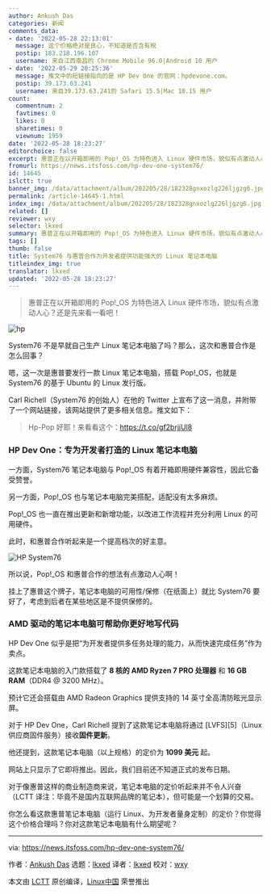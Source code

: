 ```yaml
---
author: Ankush Das
categories: 新闻
comments_data:
- date: '2022-05-28 22:13:01'
  message: 这个价格绝对是良心，不知道是否含有税
  postip: 183.218.196.107
  username: 来自江西南昌的 Chrome Mobile 96.0|Android 10 用户
- date: '2022-05-29 20:25:36'
  message: 推文中的短链接指向的是 HP Dev One 的官网：hpdevone.com。
  postip: 39.173.63.241
  username: 来自39.173.63.241的 Safari 15.5|Mac 10.15 用户
count:
  commentnum: 2
  favtimes: 0
  likes: 0
  sharetimes: 0
  viewnum: 1959
date: '2022-05-28 18:23:27'
editorchoice: false
excerpt: 惠普正在以开箱即用的 Pop!_OS 为特色进入 Linux 硬件市场，貌似有点激动人心？还是先来看一看吧！
fromurl: https://news.itsfoss.com/hp-dev-one-system76/
id: 14645
islctt: true
banner_img: /data/attachment/album/202205/28/182328gnxozlg226ljgzg6.jpg
permalink: /article-14645-1.html
index_img: /data/attachment/album/202205/28/182328gnxozlg226ljgzg6.jpg.thumb.jpg
related: []
reviewer: wxy
selector: lkxed
summary: 惠普正在以开箱即用的 Pop!_OS 为特色进入 Linux 硬件市场，貌似有点激动人心？还是先来看一看吧！
tags: []
thumb: false
title: System76 与惠普合作为开发者提供功能强大的 Linux 笔记本电脑
titleindex_img: true
translator: lkxed
updated: '2022-05-28 18:23:27'
---
```



> 
> 惠普正在以开箱即用的 Pop!\_OS 为特色进入 Linux 硬件市场，貌似有点激动人心？还是先来看一看吧！
> 
> 
> 


![hp](/data/attachment/album/202205/28/182328gnxozlg226ljgzg6.jpg)


System76 不是早就自己生产 Linux 笔记本电脑了吗？那么，这次和惠普合作是怎么回事？


嗯，这一次是惠普要发行一款 Linux 笔记本电脑，搭载 Pop!\_OS，也就是 System76 的基于 Ubuntu 的 Linux 发行版。


Carl Richell（System76 的创始人）在他的 Twitter 上宣布了这一消息，并附带了一个网站链接，该网站提供了更多相关信息。推文如下：



> 
> Hp-Pop 好耶！来看看这个：<https://t.co/gf2brjjUl8>
> 
> 
> 


### HP Dev One：专为开发者打造的 Linux 笔记本电脑


一方面，System76 笔记本电脑与 Pop!\_OS 有着开箱即用硬件兼容性，因此它备受赞誉。


另一方面，Pop!\_OS 也与笔记本电脑完美搭配，适配没有太多麻烦。


Pop!\_OS 也一直在推出更新和新增功能，以改进工作流程并充分利用 Linux 的可用硬件。


此时，和惠普合作听起来是一个提高档次的好主意。


![HP System76](/data/attachment/album/202205/28/182328ng6llp61668ln8a6.jpg)


所以说，Pop!\_OS 和惠普合作的想法有点激动人心啊！


挂上了惠普这个牌子，笔记本电脑的可用性/保修（在纸面上）就比 System76 要好了，考虑到后者在某些地区是不提供保修的。


### AMD 驱动的笔记本电脑可帮助你更好地写代码


HP Dev One 似乎是把“为开发者提供多任务处理的能力，从而快速完成任务”作为卖点。


这款笔记本电脑的入门款搭载了 **8 核的 AMD Ryzen 7 PRO 处理器** 和 **16 GB RAM**（DDR4 @ 3200 MHz）。


预计它还会搭载由 AMD Radeon Graphics 提供支持的 14 英寸全高清防眩光显示屏。


对于 HP Dev One，Carl Richell 提到了这款笔记本电脑将通过 [LVFS][5]（Linux 供应商固件服务）接收**固件更新**。


他还提到，这款笔记本电脑（以上规格）的定价为 **1099 美元** 起。


网站上只显示了它即将推出。因此，我们目前还不知道正式的发布日期。


对于像惠普这样的商业制造商来说，笔记本电脑的定价听起来并不令人兴奋（LCTT 译注：毕竟不是国内互联网品牌的笔记本），但可能是一个划算的交易。


你怎么看这款惠普笔记本电脑（运行 Linux、为开发者量身定制）的定价？你觉得这个价格合理吗？你对这款笔记本电脑有什么期望呢？




---


via: <https://news.itsfoss.com/hp-dev-one-system76/>


作者：[Ankush Das](https://news.itsfoss.com/author/ankush/) 选题：[lkxed](https://github.com/lkxed) 译者：[lkxed](https://github.com/lkxed) 校对：[wxy](https://github.com/wxy)


本文由 [LCTT](https://github.com/LCTT/TranslateProject) 原创编译，[Linux中国](https://linux.cn/) 荣誉推出